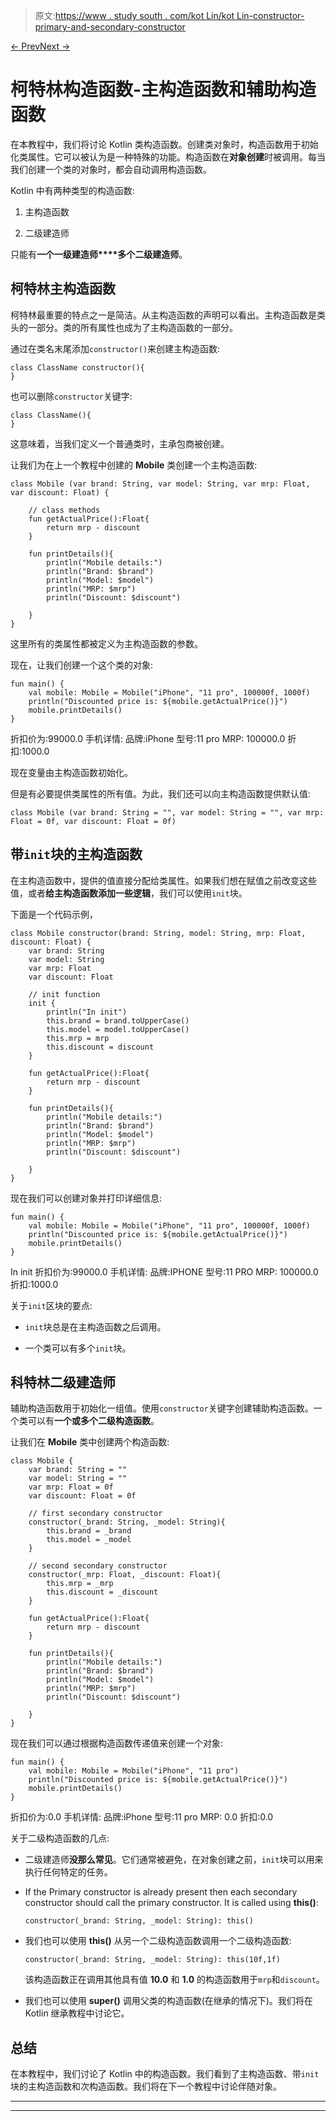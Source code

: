 > 原文:[https://www . study south . com/kot Lin/kot Lin-constructor-primary-and-secondary-constructor](https://www.studytonight.com/kotlin/kotlin-constructor-primary-and-secondary-constructor)

[← Prev](/kotlin/kotlin-class-and-object "Kotlin Class and Objects")[Next →](/kotlin/kotlin-companion-object "Kotlin Companion Object")

# 柯特林构造函数-主构造函数和辅助构造函数

在本教程中，我们将讨论 Kotlin 类构造函数。创建类对象时，构造函数用于初始化类属性。它可以被认为是一种特殊的功能。构造函数在**对象创建**时被调用。每当我们创建一个类的对象时，都会自动调用构造函数。

Kotlin 中有两种类型的构造函数:

1.  主构造函数

2.  二级建造师

只能有**一个一级建造师****多个二级建造师**。

## 柯特林主构造函数

柯特林最重要的特点之一是简洁。从主构造函数的声明可以看出。主构造函数是类头的一部分。类的所有属性也成为了主构造函数的一部分。

通过在类名末尾添加`constructor()`来创建主构造函数:

```
class ClassName constructor(){
}
```

也可以删除`constructor`关键字:

```
class ClassName(){
}
```

这意味着，当我们定义一个普通类时，主承包商被创建。

让我们为在上一个教程中创建的 **Mobile** 类创建一个主构造函数:

```
class Mobile (var brand: String, var model: String, var mrp: Float, var discount: Float) {

    // class methods
    fun getActualPrice():Float{
        return mrp - discount
    }

    fun printDetails(){
        println("Mobile details:")
        println("Brand: $brand")
        println("Model: $model")
        println("MRP: $mrp")
        println("Discount: $discount")

    }
} 
```

这里所有的类属性都被定义为主构造函数的参数。

现在，让我们创建一个这个类的对象:

```
fun main() {
    val mobile: Mobile = Mobile("iPhone", "11 pro", 100000f, 1000f)
    println("Discounted price is: ${mobile.getActualPrice()}")
    mobile.printDetails()
}
```

折扣价为:99000.0
手机详情:
品牌:iPhone
型号:11 pro
MRP: 100000.0
折扣:1000.0

现在变量由主构造函数初始化。

但是有必要提供类属性的所有值。为此，我们还可以向主构造函数提供默认值:

```
class Mobile (var brand: String = "", var model: String = "", var mrp: Float = 0f, var discount: Float = 0f)
```

## 带`init`块的主构造函数

在主构造函数中，提供的值直接分配给类属性。如果我们想在赋值之前改变这些值，或者**给主构造函数添加一些逻辑**，我们可以使用`init`块。

下面是一个代码示例，

```
class Mobile constructor(brand: String, model: String, mrp: Float, discount: Float) {
    var brand: String
    var model: String
    var mrp: Float
    var discount: Float

    // init function
    init {
        println("In init")
        this.brand = brand.toUpperCase()
        this.model = model.toUpperCase()
        this.mrp = mrp
        this.discount = discount
    }

    fun getActualPrice():Float{
        return mrp - discount
    }

    fun printDetails(){
        println("Mobile details:")
        println("Brand: $brand")
        println("Model: $model")
        println("MRP: $mrp")
        println("Discount: $discount")

    }
} 
```

现在我们可以创建对象并打印详细信息:

```
fun main() {
    val mobile: Mobile = Mobile("iPhone", "11 pro", 100000f, 1000f)
    println("Discounted price is: ${mobile.getActualPrice()}")
    mobile.printDetails()
}
```

In init
折扣价为:99000.0
手机详情:
品牌:IPHONE
型号:11 PRO
MRP: 100000.0
折扣:1000.0

关于`init`区块的要点:

*   `init`块总是在主构造函数之后调用。

*   一个类可以有多个`init`块。

## 科特林二级建造师

辅助构造函数用于初始化一组值。使用`constructor`关键字创建辅助构造函数。一个类可以有**一个或多个二级构造函数**。

让我们在 **Mobile** 类中创建两个构造函数:

```
class Mobile {
    var brand: String = ""
    var model: String = ""
    var mrp: Float = 0f
    var discount: Float = 0f

    // first secondary constructor
    constructor(_brand: String, _model: String){
        this.brand = _brand
        this.model = _model
    }

    // second secondary constructor
    constructor(_mrp: Float, _discount: Float){
        this.mrp = _mrp
        this.discount = _discount
    }

    fun getActualPrice():Float{
        return mrp - discount
    }

    fun printDetails(){
        println("Mobile details:")
        println("Brand: $brand")
        println("Model: $model")
        println("MRP: $mrp")
        println("Discount: $discount")

    }
}
```

现在我们可以通过根据构造函数传递值来创建一个对象:

```
fun main() {
    val mobile: Mobile = Mobile("iPhone", "11 pro")
    println("Discounted price is: ${mobile.getActualPrice()}")
    mobile.printDetails()
}
```

折扣价为:0.0
手机详情:
品牌:iPhone
型号:11 pro
MRP: 0.0
折扣:0.0

关于二级构造函数的几点:

*   二级建造师**没那么常见**。它们通常被避免，在对象创建之前，`init`块可以用来执行任何特定的任务。

*   If the Primary constructor is already present then each secondary constructor should call the primary constructor. It is called using **this()**:

    ```
    constructor(_brand: String, _model: String): this()
    ```

*   我们也可以使用 **this()** 从另一个二级构造函数调用一个二级构造函数:

    ```
    constructor(_brand: String, _model: String): this(10f,1f)
    ```

    该构造函数正在调用其他具有值 **10.0** 和 **1.0** 的构造函数用于`mrp`和`discount`。

*   我们也可以使用 **super()** 调用父类的构造函数(在继承的情况下)。我们将在 Kotlin 继承教程中讨论它。

## 总结

在本教程中，我们讨论了 Kotlin 中的构造函数。我们看到了主构造函数、带`init`块的主构造函数和次构造函数。我们将在下一个教程中讨论伴随对象。

* * *

* * *